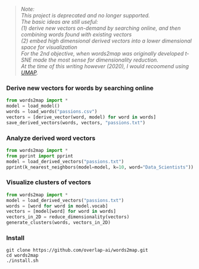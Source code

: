 <p style="text-align: center;"><span style="font-family:georgia,serif"><img alt="" src="https://raw.githubusercontent.com/overlap-ai/words2map/master/visualizations/architecture.png" /></span></p>

> *Note:*  
> *This project is deprecated and no longer supported.*  
> *The basic ideas are still useful:*  
> *(1) derive new vectors on-demand by searching online, and then combining words found with existing vectors*  
> *(2) embed high dimensional derived vectors into a lower dimensional space for visualization*  
> *For the 2nd objective, when words2map was originally developed t-SNE made the most sense for dimensionality reduction.*  
> *At the time of this writing however (2020), I would recoomend using [UMAP](https://github.com/lmcinnes/umap).*  

### Derive new vectors for words by searching online

```python
from words2map import *
model = load_model()
words = load_words("passions.csv")
vectors = [derive_vector(word, model) for word in words]
save_derived_vectors(words, vectors, "passions.txt")
```

### Analyze derived word vectors
```python
from words2map import *
from pprint import pprint
model = load_derived_vectors("passions.txt")
pprint(k_nearest_neighbors(model=model, k=10, word="Data_Scientists"))
```

### Visualize clusters of vectors
```python
from words2map import *
model = load_derived_vectors("passions.txt")
words = [word for word in model.vocab]
vectors = [model[word] for word in words]
vectors_in_2D = reduce_dimensionality(vectors)
generate_clusters(words, vectors_in_2D)
```

### Install

```shell
git clone https://github.com/overlap-ai/words2map.git
cd words2map
./install.sh
```

<p style="text-align: center;"><span style="font-family:georgia,serif"><img alt="" src="https://raw.githubusercontent.com/overlap-ai/words2map/master/visualizations/passions.png" /></span></p>

